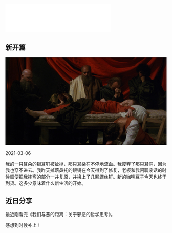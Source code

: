 <iframe frameborder="no" border="0" marginwidth="0" marginheight="0" width=330 height=86 src="//music.163.com/outchain/player?type=2&id=21041619&auto=1&height=66"></iframe>

## 新开篇

<img src="./docs/luvit1.png" alt="preview" style="zoom: 200%;" />

2021-03-06

我的一只耳朵的银耳钉被扯掉，那只耳朵在不停地流血。我废弃了那只耳洞，因为我也穿不进去。我昨天掉落鼻托的眼镜在今天得到了修复，老板和我闲聊废话的时候顺便把我摔弯的部分一并复原，并换上了几颗螺丝钉。新的咖啡豆子今天也终于到货。这多少意味着什么新生活的开始。

## 近日分享

最近刚看完《我们与恶的距离：关于邪恶的哲学思考》。

感想到时候补上！



